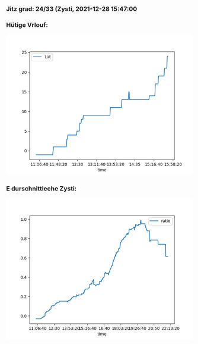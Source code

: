 ### Jitz grad: 24/33 (Zysti, 2021-12-28 15:47:00

### Hütige Vrlouf:
![Graph](Today.png)

### E durschnittleche Zysti:
![Graph](Zysti.png)